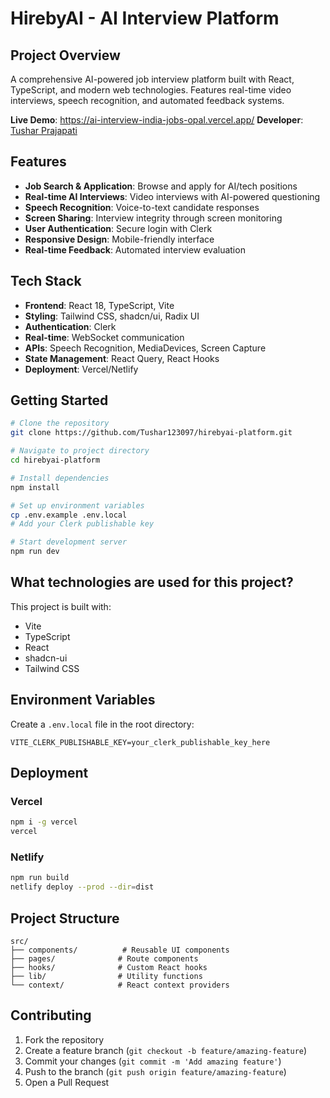# HirebyAI - AI Interview Platform

## Project Overview

A comprehensive AI-powered job interview platform built with React, TypeScript, and modern web technologies. Features real-time video interviews, speech recognition, and automated feedback systems.

**Live Demo**: https://ai-interview-india-jobs-opal.vercel.app/
**Developer**: [Tushar Prajapati](https://www.linkedin.com/in/tushar-prajapati-1ab5b3221/)

## Features

- **Job Search & Application**: Browse and apply for AI/tech positions
- **Real-time AI Interviews**: Video interviews with AI-powered questioning
- **Speech Recognition**: Voice-to-text candidate responses
- **Screen Sharing**: Interview integrity through screen monitoring
- **User Authentication**: Secure login with Clerk
- **Responsive Design**: Mobile-friendly interface
- **Real-time Feedback**: Automated interview evaluation

## Tech Stack

- **Frontend**: React 18, TypeScript, Vite
- **Styling**: Tailwind CSS, shadcn/ui, Radix UI
- **Authentication**: Clerk
- **Real-time**: WebSocket communication
- **APIs**: Speech Recognition, MediaDevices, Screen Capture
- **State Management**: React Query, React Hooks
- **Deployment**: Vercel/Netlify

## Getting Started

```bash
# Clone the repository
git clone https://github.com/Tushar123097/hirebyai-platform.git

# Navigate to project directory
cd hirebyai-platform

# Install dependencies
npm install

# Set up environment variables
cp .env.example .env.local
# Add your Clerk publishable key

# Start development server
npm run dev
```

## What technologies are used for this project?

This project is built with:

- Vite
- TypeScript
- React
- shadcn-ui
- Tailwind CSS

## Environment Variables

Create a `.env.local` file in the root directory:

```env
VITE_CLERK_PUBLISHABLE_KEY=your_clerk_publishable_key_here
```

## Deployment

### Vercel
```bash
npm i -g vercel
vercel
```

### Netlify
```bash
npm run build
netlify deploy --prod --dir=dist
```

## Project Structure

```
src/
├── components/          # Reusable UI components
├── pages/              # Route components
├── hooks/              # Custom React hooks
├── lib/                # Utility functions
└── context/            # React context providers
```

## Contributing

1. Fork the repository
2. Create a feature branch (`git checkout -b feature/amazing-feature`)
3. Commit your changes (`git commit -m 'Add amazing feature'`)
4. Push to the branch (`git push origin feature/amazing-feature`)
5. Open a Pull Request
